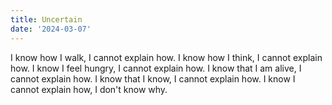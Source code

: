 ```yaml
---
title: Uncertain
date: '2024-03-07'
---
```


I know how I walk,
I cannot explain how.
I know how I think,
I cannot explain how.
I know I feel hungry,
I cannot explain how.
I know that I am alive,
I cannot explain how.
I know that I know,
I cannot explain how.
I know I cannot explain how,
I don't know why.

